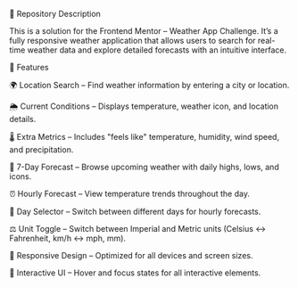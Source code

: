 📌 Repository Description

This is a solution for the Frontend Mentor – Weather App Challenge. It’s a fully responsive weather application that allows users to search for real-time weather data and explore detailed forecasts with an intuitive interface.

🔑 Features

🌍 Location Search – Find weather information by entering a city or location.

🌦 Current Conditions – Displays temperature, weather icon, and location details.

🌡 Extra Metrics – Includes "feels like" temperature, humidity, wind speed, and precipitation.

📅 7-Day Forecast – Browse upcoming weather with daily highs, lows, and icons.

⏰ Hourly Forecast – View temperature trends throughout the day.

🔄 Day Selector – Switch between different days for hourly forecasts.

⚖ Unit Toggle – Switch between Imperial and Metric units (Celsius ↔ Fahrenheit, km/h ↔ mph, mm).

📱 Responsive Design – Optimized for all devices and screen sizes.

🎨 Interactive UI – Hover and focus states for all interactive elements.
